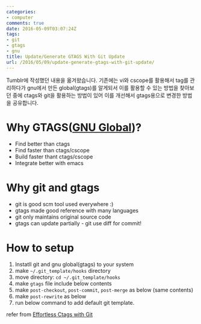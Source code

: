 ```yaml
---
categories:
- computer
comments: true
date: 2016-05-09T03:07:24Z
tags:
- git
- gtags
- gnu
title: Update/Generate GTAGS With Git Update
url: /2016/05/09/update-generate-gtags-with-git-update/
---
```


Tumblr에 작성했던 내용을 옮겨왔습니다. 기존에는 vi와 cscope를 활용해서 tag를 관리하다가 gnu에서 만든 global(gtags)를 알게되서 이를 활용할 수 있는 방법을 찾아보던 중에 ctags와 git을 활용하는 방법이 있어 이를 개선해서 gtags용으로 변경한 방법을 공유합니다.

# Why GTAGS([GNU Global](https://www.gnu.org/software/global/))?

* Find better than ctags
* Find faster than ctags/cscope
* Build faster thant ctags/cscope
* Integrate better with emacs

# Why git and gtags

* git is good scm tool used everywhere :)
* gtags made good reference with many languages
* git only maintains original source code
* gtags can update partially - git use diff for commit!

# How to setup

1. Instatll git and gnu global(gtags) to your system
2. make `~/.git_template/hooks` directory
3. move directory: `cd ~/.git_template/hooks`
3. make `gtags` file include below contents
   <script src="https://gist.github.com/code4rain/6934e4c29163f4f7e04e286db26e890a.js"></script>
4. make `post-checkout`, `post-commit`, `post-merge` as below (same contents)
   <script src="https://gist.github.com/code4rain/3104edb17699948ab829314bfce23708.js"></script>
5. make `post-rewrite` as below
   <script src="https://gist.github.com/code4rain/66ac28c0b4256308808a351d71d1aed0.js"></script>
6. run below command to add default git template.
   <script src="https://gist.github.com/code4rain/23f3217d2e784bc18e662ec7bf3f549f.js"></script>

refer from [Effortless Ctags with Git](http://tbaggery.com/2011/08/08/effortless-ctags-with-git.html)

